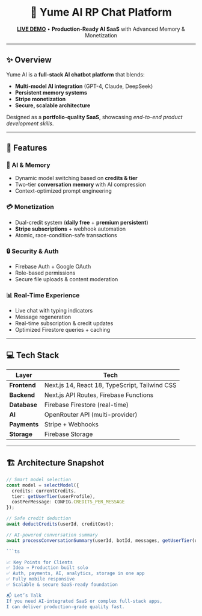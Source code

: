 <h1 align="center">🌙 Yume AI RP Chat Platform</h1>
<p align="center">
  <a href="https://yume-rp.vercel.app/"><b>LIVE DEMO</b></a> • 
  <b>Production-Ready AI SaaS</b> with Advanced Memory & Monetization
</p>

---

## ✨ Overview
Yume AI is a **full-stack AI chatbot platform** that blends:
- **Multi-model AI integration** (GPT-4, Claude, DeepSeek)
- **Persistent memory systems**
- **Stripe monetization**
- **Secure, scalable architecture**

Designed as a **portfolio-quality SaaS**, showcasing *end-to-end product development skills*.

---

## 🚀 Features

### 🧠 AI & Memory
- Dynamic model switching based on **credits & tier**
- Two-tier **conversation memory** with AI compression
- Context-optimized prompt engineering

### 💳 Monetization
- Dual-credit system (**daily free** + **premium persistent**)
- **Stripe subscriptions** + webhook automation
- Atomic, race-condition-safe transactions

### 🔒 Security & Auth
- Firebase Auth + Google OAuth
- Role-based permissions
- Secure file uploads & content moderation

### 📊 Real-Time Experience
- Live chat with typing indicators
- Message regeneration
- Real-time subscription & credit updates
- Optimized Firestore queries + caching

---

## 💻 Tech Stack

| Layer      | Tech |
|------------|------|
| **Frontend** | Next.js 14, React 18, TypeScript, Tailwind CSS |
| **Backend**  | Next.js API Routes, Firebase Functions |
| **Database** | Firebase Firestore (real-time) |
| **AI**       | OpenRouter API (multi-provider) |
| **Payments** | Stripe + Webhooks |
| **Storage**  | Firebase Storage |

---

## 🏗 Architecture Snapshot
```ts
// Smart model selection
const model = selectModel({
  credits: currentCredits,
  tier: getUserTier(userProfile),
  costPerMessage: CONFIG.CREDITS_PER_MESSAGE
});

// Safe credit deduction
await deductCredits(userId, creditCost);

// AI-powered conversation summary
await processConversationSummary(userId, botId, messages, getUserTier(userProfile));

```ts

📈 Key Points for Clients
✅ Idea → Production built solo
✅ Auth, payments, AI, analytics, storage in one app
✅ Fully mobile responsive
✅ Scalable & secure SaaS-ready foundation

📬 Let’s Talk
If you need AI-integrated SaaS or complex full-stack apps,
I can deliver production-grade quality fast.
